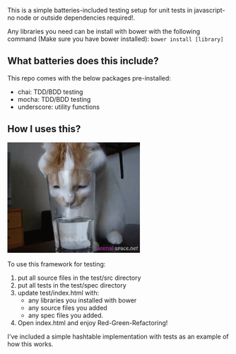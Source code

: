 This is a simple batteries-included testing setup for unit tests in javascript- no node or outside dependencies required!.

Any libraries you need can be install with bower with the following command (Make sure you have bower installed):
`bower install [library]`

## What batteries does this include?
This repo comes with the below packages pre-installed:
* chai: TDD/BDD testing
* mocha: TDD/BDD testing
* underscore: utility functions

## How I uses this?
<img src="assets/cat.gif"></img>

To use this framework for testing:

1. put all source files in the test/src directory
2. put all tests in the test/spec directory
3. update test/index.html with:
    * any libraries you installed with bower
    * any source files you added
    * any spec files you added.
4. Open index.html and enjoy Red-Green-Refactoring!

I've included a simple hashtable implementation with tests as an example of how this works.